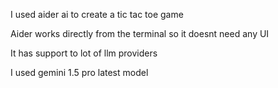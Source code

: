 I used aider ai to create a tic tac toe game

Aider works directly from the terminal so it doesnt need any UI

It has support to lot of llm providers

I used gemini 1.5 pro latest model